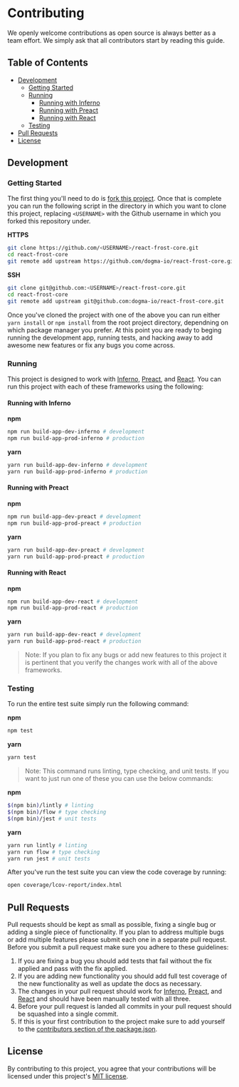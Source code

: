 # Contributing

We openly welcome contributions as open source is always better as a team effort. We simply ask that all contributors start by reading this guide.

## Table of Contents

*   [Development](#development)
    *   [Getting Started](#getting-started)
    *   [Running](#running)
        *   [Running with Inferno](#running-with-inferno)
        *   [Running with Preact](#running-with-preact)
        *   [Running with React](#running-with-react)
    *   [Testing](#testing)
*   [Pull Requests](#pull-requests)
*   [License](#license)

## Development

### Getting Started

The first thing you'll need to do is [fork this project][fork-repo]. Once that is complete you can run the following script in the directory in which you want to clone this project, replacing `<USERNAME>` with the Github username in which you forked this repository under.

**HTTPS**

```bash
git clone https://github.com/<USERNAME>/react-frost-core.git
cd react-frost-core
git remote add upstream https://github.com/dogma-io/react-frost-core.git
```

**SSH**

```bash
git clone git@github.com:<USERNAME>/react-frost-core.git
cd react-frost-core
git remote add upstream git@github.com:dogma-io/react-frost-core.git
```

Once you've cloned the project with one of the above you can run either `yarn install` or `npm install` from the root project directory, dependning on which package manager you prefer. At this point you are ready to beging running the development app, running tests, and hacking away to add awesome new features or fix any bugs you come across.

### Running

This project is designed to work with [Inferno](inferno), [Preact](preact), and [React](react). You can run this project with each of these frameworks using the following:

#### Running with Inferno

**npm**

```bash
npm run build-app-dev-inferno # development
npm run build-app-prod-inferno # production
```

**yarn**

```bash
yarn run build-app-dev-inferno # development
yarn run build-app-prod-inferno # production
```

#### Running with Preact

**npm**

```bash
npm run build-app-dev-preact # development
npm run build-app-prod-preact # production
```

**yarn**

```bash
yarn run build-app-dev-preact # development
yarn run build-app-prod-preact # production
```

#### Running with React

**npm**

```bash
npm run build-app-dev-react # development
npm run build-app-prod-react # production
```

**yarn**

```bash
yarn run build-app-dev-react # development
yarn run build-app-prod-react # production
```

> Note: If you plan to fix any bugs or add new features to this project it is pertinent that you verify the changes work with all of the above frameworks.

### Testing

To run the entire test suite simply run the following command:

**npm**

```bash
npm test
```

**yarn**

```bash
yarn test
```

> Note: This command runs linting, type checking, and unit tests. If you want to just run one of these you can use the below commands:

**npm**

```bash
$(npm bin)/lintly # linting
$(npm bin)/flow # type checking
$(npm bin)/jest # unit tests
```

**yarn**

```bash
yarn run lintly # linting
yarn run flow # type checking
yarn run jest # unit tests
```

After you've run the test suite you can view the code coverage by running:

```bash
open coverage/lcov-report/index.html
```

## Pull Requests

Pull requests should be kept as small as possible, fixing a single bug or adding a single piece of functionality. If you plan to address multiple bugs or add multiple features please submit each one in a separate pull request. Before you submit a pull request make sure you adhere to these guidelines:

1.  If you are fixing a bug you should add tests that fail without the fix applied and pass with the fix applied.
2.  If you are adding new functionality you should add full test coverage of the new functionality as well as update the docs as necessary.
3.  The changes in your pull request should work for [Inferno](inferno), [Preact](preact), and [React](react) and should have been manually tested with all three.
4.  Before your pull request is landed all commits in your pull request should be squashed into a single commit.
5.  If this is your first contribution to the project make sure to add yourself to the [contributors section of the package.json][package-contributors].

## License

By contributing to this project, you agree that your contributions will be licensed under this project's [MIT license](LICENSE.md).

[fork-repo]: https://github.com/dogma-io/react-frost-core#fork-destination-box
[inferno]: https://infernojs.org/
[package-contributors]: https://docs.npmjs.com/files/package.json#people-fields-author-contributors
[preact]: https://preactjs.com/
[react]: https://reactjs.org/
